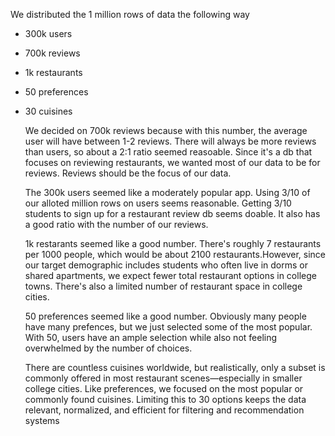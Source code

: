We distributed the 1 million rows  of data the following way 
* 300k users
* 700k reviews
* 1k restaurants
* 50 preferences
* 30 cuisines

  We decided on 700k reviews because with this number, the average user will have between 1-2 reviews. There will always be more reviews than users, so about a 2:1 ratio seemed reasoable. Since it's a db that focuses on reviewing restaurants, we wanted most of our data to be for reviews. Reviews should be the focus of our data. 
  
  The 300k users seemed like a moderately popular app. Using 3/10 of our alloted million rows on users seems reasonable. Getting 3/10 students to sign up for a restaurant review db seems doable. It also has a good ratio with the number of our reviews.
  
  1k restarants seemed like a good number. There's roughly 7 restaurants per 1000 people, which would be about 2100 restaurants.However, since our target demographic includes students who often live in dorms or shared apartments, we expect fewer total restaurant options in college towns. There's also a limited number of restaurant space in college cities.

  50 preferences seemed like a good number. Obviously many people have many prefences, but we just selected some of the most popular. With 50, users have an ample selection while also not feeling overwhelmed by the number of choices.

  There are countless cuisines worldwide, but realistically, only a subset is commonly offered in most restaurant scenes—especially in smaller college cities. Like preferences, we focused on the most popular or commonly found cuisines. Limiting this to 30 options keeps the data relevant, normalized, and efficient for filtering and recommendation systems  



